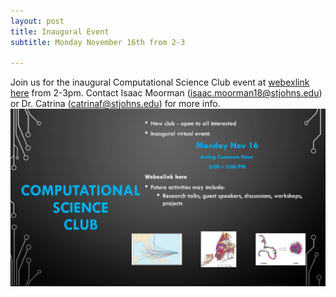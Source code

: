 ```yaml
---
layout: post
title: Inaugural Event
subtitle: Monday November 16th from 2-3

---
```

Join us for the inaugural Computational Science Club event at [webexlink here](webex.com) from 2-3pm. Contact Isaac Moorman (isaac.moorman18@stjohns.edu) or Dr. Catrina (catrinaf@stjohns.edu) for more info.
![](/assets/img/flier.png)
